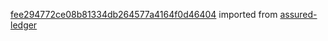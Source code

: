[fee294772ce08b81334db264577a4164f0d46404](https://github.com/insolar/assured-ledger/commit/fee294772ce08b81334db264577a4164f0d46404) imported from [assured-ledger](https://github.com/insolar/assured-ledger)
